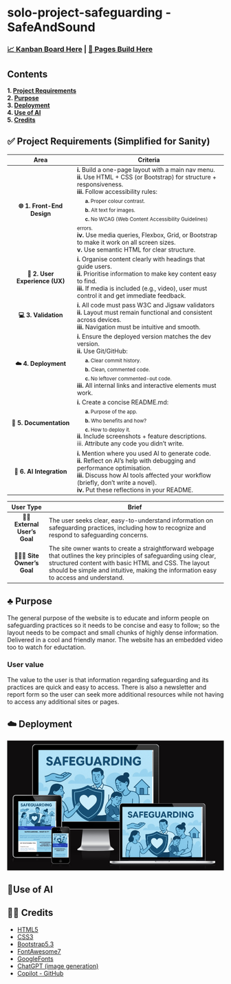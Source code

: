 # solo-project-safeguarding - SafeAndSound
### [📈 Kanban Board Here](https://github.com/users/etherOnGitHub/projects/4) | [📃 Pages Build Here](https://etherongithub.github.io/solo-project-safeguarding/)
## Contents

  **1. [Project Requirements](#-project-requirements-simplified-for-sanity)** <br>
   **2. [Purpose](#%EF%B8%8F-purpose)** <br>
   **3. [Deployment](#%EF%B8%8F-deployment)** <br>
   **4. [Use of AI](#use-of-ai)** <br>
   **5. [Credits](#-credits)** <br>

## ✅ Project Requirements (Simplified for Sanity)
<center> 
  
| Area  | Criteria    |
| :---:	| --- |
| **🌐 1. Front-End Design** 	|  **i.**  Build a one-page layout with a main nav menu.<br>**ii.**  Use HTML + CSS (or Bootstrap) for structure + responsiveness.<br>**iii.**  Follow accessibility rules:<br><sub>&nbsp;&nbsp;&nbsp;&nbsp;&nbsp;&nbsp;**a.** Proper colour contrast.<br>&nbsp;&nbsp;&nbsp;&nbsp;&nbsp;&nbsp;**b.**  Alt text for images.<br>&nbsp;&nbsp;&nbsp;&nbsp;&nbsp;&nbsp;**c.**  No WCAG (Web Content Accessibility Guidelines) errors.</sub><br>**iv.**  Use media queries, Flexbox, Grid, or Bootstrap to make it work on all screen sizes.<br>**v.**  Use semantic HTML for clear structure.       |
| **🧠 2. User Experience (UX)**  	|   **i.**  Organise content clearly with headings that guide users.<br>**ii.**  Prioritise information to make key content easy to find.<br>**iii.**  If media is included (e.g., video), user must control it and get immediate feedback.	     |
| **💻 3. Validation**  	| **i.**  All code must pass W3C and Jigsaw validators<br>**ii.**  Layout must remain functional and consistent across devices.<br>**iii.** Navigation must be intuitive and smooth. 	      |
| **☁️ 4. Deployment** |  **i.**  Ensure the deployed version matches the dev version.<br>**ii.** Use Git/GitHub:<br><sub>&nbsp;&nbsp;&nbsp;&nbsp;&nbsp;&nbsp;**a.**  Clear commit history.<br>&nbsp;&nbsp;&nbsp;&nbsp;&nbsp;&nbsp;**b.**  Clean, commented code.<br>&nbsp;&nbsp;&nbsp;&nbsp;&nbsp;&nbsp;**c.**  No leftover commented-out code.</sub><br>**iii.**  All internal links and interactive elements must work.         |
|  **📄 5. Documentation** | **i.** Create a concise README.md:<br><sub>&nbsp;&nbsp;&nbsp;&nbsp;&nbsp;&nbsp;**a.**  Purpose of the app.<br>&nbsp;&nbsp;&nbsp;&nbsp;&nbsp;&nbsp;**b.**  Who benefits and how?<br>&nbsp;&nbsp;&nbsp;&nbsp;&nbsp;&nbsp;**c.**  How to deploy it.</sub><br>**ii.**  Include screenshots + feature descriptions.<br>iii.  Attribute any code you didn’t write.    |
| **🤖 6. AI Integration** | **i.**  Mention where you used AI to generate code.<br>**ii.**  Reflect on AI’s help with debugging and performance optimisation.<br>**iii.**  Discuss how AI tools affected your workflow (briefly, don’t write a novel).<br>**iv.**  Put these reflections in your README.       |

| User Type  |  Brief |
| :---:	| --- |
| **💁🏾 External User’s Goal** | The user seeks clear, easy-to-understand information on safeguarding practices, including how to recognize and respond to safeguarding concerns. |
| **🧑🏻‍💼 Site Owner’s Goal** |  The site owner wants to create a straightforward webpage that outlines the key principles of safeguarding using clear, structured content with basic HTML and CSS. The layout should be simple and intuitive, making the information easy to access and understand. |

</center>

## ♣️ Purpose

The general purpose of the website is to educate and inform people on safeguarding practices so it needs to be concise and easy to follow; so the layout needs to be compact and small chunks of highly dense information. Delivered in a cool and friendly manor. The website has an embedded video too to watch for eductation.

### User value

The value to the user is that information regarding safeguarding and its practices are quick and easy to access. There is also a newsletter and report form so the user can seek more additional resources while not having to access any additional sites or pages. 

## ☁️ Deployment
<p align="center">
  <img src="https://github.com/etherOnGitHub/solo-project-safeguarding/blob/main/assets/readme/website-examples-proj-1.webp" />
</p>

## 🔌Use of AI

## 🙏🏻 Credits

- [HTML5](https://en.wikipedia.org/wiki/HTML5)
- [CSS3](https://en.wikipedia.org/wiki/CSS)
- [Bootstrap5.3](https://getbootstrap.com/)
- [FontAwesome7](https://fontawesome.com/)
- [GoogleFonts](https://fonts.google.com/)
- [ChatGPT (image generation)](https://chatgpt.com/)
- [Copilot - GitHub](https://github.com/features/copilot) 
